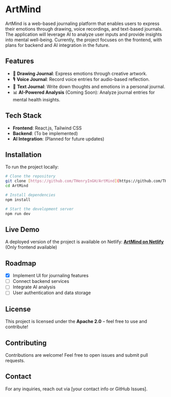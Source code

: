 # ArtMind

ArtMind is a web-based journaling platform that enables users to express their emotions through drawing, voice recordings, and text-based journals. The application will leverage AI to analyze user inputs and provide insights into mental well-being. Currently, the project focuses on the frontend, with plans for backend and AI integration in the future.

## Features
- 🎨 **Drawing Journal**: Express emotions through creative artwork.
- 🎙️ **Voice Journal**: Record voice entries for audio-based reflection.
- 📝 **Text Journal**: Write down thoughts and emotions in a personal journal.
- 📊 **AI-Powered Analysis** (Coming Soon): Analyze journal entries for mental health insights.

## Tech Stack
- **Frontend**: React.js, Tailwind CSS
- **Backend**: (To be implemented)
- **AI Integration**: (Planned for future updates)

## Installation
To run the project locally:
```bash
# Clone the repository
git clone [https://github.com/THenryInGH/ArtMind](https://github.com/THenryInGH/ArtMind)
cd ArtMind

# Install dependencies
npm install

# Start the development server
npm run dev
```

## Live Demo
A deployed version of the project is available on Netlify: **[ArtMind on Netlify](https://endearing-bonbon-d2a3b3.netlify.app/)** (Only frontend available)

## Roadmap
- [x] Implement UI for journaling features
- [ ] Connect backend services
- [ ] Integrate AI analysis
- [ ] User authentication and data storage

## License
This project is licensed under the **Apache 2.0** – feel free to use and contribute!

## Contributing
Contributions are welcome! Feel free to open issues and submit pull requests.

## Contact
For any inquiries, reach out via [your contact info or GitHub Issues].
